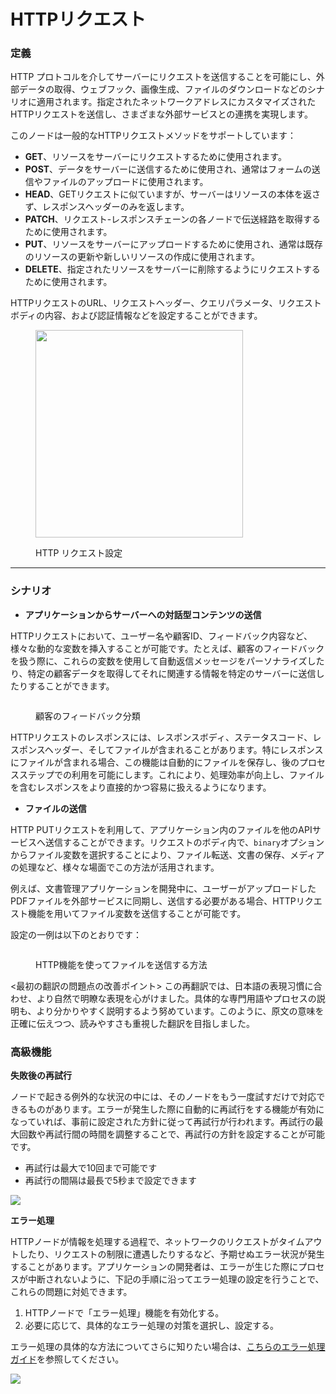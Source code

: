 # HTTPリクエスト

### 定義

HTTP プロトコルを介してサーバーにリクエストを送信することを可能にし、外部データの取得、ウェブフック、画像生成、ファイルのダウンロードなどのシナリオに適用されます。指定されたネットワークアドレスにカスタマイズされたHTTPリクエストを送信し、さまざまな外部サービスとの連携を実現します。

このノードは一般的なHTTPリクエストメソッドをサポートしています：

* **GET**、リソースをサーバーにリクエストするために使用されます。
* **POST**、データをサーバーに送信するために使用され、通常はフォームの送信やファイルのアップロードに使用されます。
* **HEAD**、GETリクエストに似ていますが、サーバーはリソースの本体を返さず、レスポンスヘッダーのみを返します。
* **PATCH**、リクエスト-レスポンスチェーンの各ノードで伝送経路を取得するために使用されます。
* **PUT**、リソースをサーバーにアップロードするために使用され、通常は既存のリソースの更新や新しいリソースの作成に使用されます。
* **DELETE**、指定されたリソースをサーバーに削除するようにリクエストするために使用されます。

HTTPリクエストのURL、リクエストヘッダー、クエリパラメータ、リクエストボディの内容、および認証情報などを設定することができます。

<figure><img src="https://assets-docs.dify.ai/dify-enterprise-mintlify/jp/guides/workflow/node/5ca7d5e264e2377bc81333d6666b70dc.png" alt="" width="332"><figcaption><p>HTTP リクエスト設定</p></figcaption></figure>

***

### シナリオ

* **アプリケーションからサーバーへの対話型コンテンツの送信**

HTTPリクエストにおいて、ユーザー名や顧客ID、フィードバック内容など、様々な動的な変数を挿入することが可能です。たとえば、顧客のフィードバックを扱う際に、これらの変数を使用して自動返信メッセージをパーソナライズしたり、特定の顧客データを取得してそれに関連する情報を特定のサーバーに送信したりすることができます。

<figure><img src="https://assets-docs.dify.ai/dify-enterprise-mintlify/jp/guides/workflow/node/090975269f8998f906c5636dde8d9540.png" alt=""><figcaption><p>顧客のフィードバック分類</p></figcaption></figure>

HTTPリクエストのレスポンスには、レスポンスボディ、ステータスコード、レスポンスヘッダー、そしてファイルが含まれることがあります。特にレスポンスにファイルが含まれる場合、この機能は自動的にファイルを保存し、後のプロセスステップでの利用を可能にします。これにより、処理効率が向上し、ファイルを含むレスポンスをより直接的かつ容易に扱えるようになります。

* **ファイルの送信**

HTTP PUTリクエストを利用して、アプリケーション内のファイルを他のAPIサービスへ送信することができます。リクエストのボディ内で、`binary`オプションからファイル変数を選択することにより、ファイル転送、文書の保存、メディアの処理など、様々な場面でこの方法が活用されます。

例えば、文書管理アプリケーションを開発中に、ユーザーがアップロードしたPDFファイルを外部サービスに同期し、送信する必要がある場合、HTTPリクエスト機能を用いてファイル変数を送信することが可能です。

設定の一例は以下のとおりです：

<figure><img src="https://assets-docs.dify.ai/dify-enterprise-mintlify/jp/guides/workflow/node/1f2e33cf7bed33096b5aee145006193d.png" alt=""><figcaption><p>HTTP機能を使ってファイルを送信する方法</p></figcaption></figure>

<最初の翻訳の問題点の改善ポイント>
この再翻訳では、日本語の表現习慣に合わせ、より自然で明瞭な表現を心がけました。具体的な専門用語やプロセスの説明も、より分かりやすく説明するよう努めています。このように、原文の意味を正確に伝えつつ、読みやすさも重視した翻訳を目指しました。

### 高級機能

**失敗後の再試行**

ノードで起きる例外的な状況の中には、そのノードをもう一度試すだけで対応できるものがあります。エラーが発生した際に自動的に再試行をする機能が有効になっていれば、事前に設定された方針に従って再試行が行われます。再試行の最大回数や再試行間の時間を調整することで、再試行の方針を設定することが可能です。

- 再試行は最大で10回まで可能です
- 再試行の間隔は最長で5秒まで設定できます

![](https://assets-docs.dify.ai/2024/12/2e7c6080c0875e31a074c2a9a4543797.png)

**エラー処理**

HTTPノードが情報を処理する過程で、ネットワークのリクエストがタイムアウトしたり、リクエストの制限に遭遇したりするなど、予期せぬエラー状況が発生することがあります。アプリケーションの開発者は、エラーが生じた際にプロセスが中断されないように、下記の手順に沿ってエラー処理の設定を行うことで、これらの問題に対処できます。

1. HTTPノードで「エラー処理」機能を有効化する。
2. 必要に応じて、具体的なエラー処理の対策を選択し、設定する。

エラー処理の具体的な方法についてさらに知りたい場合は、[こちらのエラー処理ガイド](../error-handling/README.md)を参照してください。

![](https://assets-docs.dify.ai/2024/12/91daa86d9770390ab2a41d6d0b6ed1e7.png)